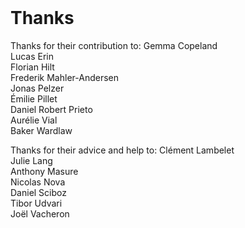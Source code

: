 <br class="breakpage">

# Thanks

Thanks for their contribution to:
Gemma Copeland  
Lucas Erin  
Florian Hilt  
Frederik Mahler-Andersen  
Jonas Pelzer  
Émilie Pillet  
Daniel Robert Prieto  
Aurélie Vial  
Baker Wardlaw  

Thanks for their advice and help to:
Clément Lambelet  
Julie Lang  
Anthony Masure  
Nicolas Nova  
Daniel Sciboz  
Tibor Udvari  
Joël Vacheron  


